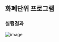 ## 화폐단위 프로그램

### 실행결과

![image](https://github.com/wini66/game/assets/119557644/778e696d-0345-40f7-8fc9-ee60fe5de3fc)


